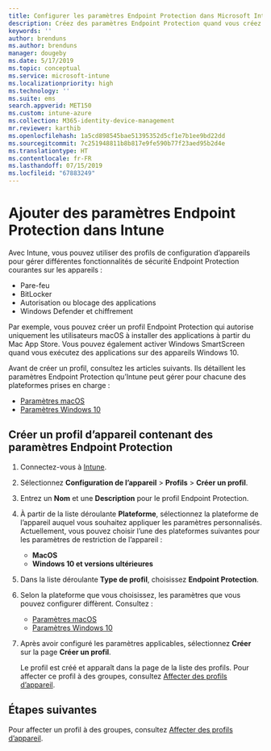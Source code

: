 ```yaml
---
title: Configurer les paramètres Endpoint Protection dans Microsoft Intune - Azure | Microsoft Docs
description: Créez des paramètres Endpoint Protection quand vous créez un profil d’appareil macOS ou Windows 10 dans Microsoft Intune.
keywords: ''
author: brenduns
ms.author: brenduns
manager: dougeby
ms.date: 5/17/2019
ms.topic: conceptual
ms.service: microsoft-intune
ms.localizationpriority: high
ms.technology: ''
ms.suite: ems
search.appverid: MET150
ms.custom: intune-azure
ms.collection: M365-identity-device-management
mr.reviewer: karthib
ms.openlocfilehash: 1a5cd898545bae51395352d5cf1e7b1ee9bd22dd
ms.sourcegitcommit: 7c251948811b8b817e9fe590b77f23aed95b2d4e
ms.translationtype: HT
ms.contentlocale: fr-FR
ms.lasthandoff: 07/15/2019
ms.locfileid: "67883249"
---
```

# <a name="add-endpoint-protection-settings-in-intune"></a>Ajouter des paramètres Endpoint Protection dans Intune

Avec Intune, vous pouvez utiliser des profils de configuration d’appareils pour gérer différentes fonctionnalités de sécurité Endpoint Protection courantes sur les appareils :
- Pare-feu 
- BitLocker
- Autorisation ou blocage des applications  
- Windows Defender et chiffrement

Par exemple, vous pouvez créer un profil Endpoint Protection qui autorise uniquement les utilisateurs macOS à installer des applications à partir du Mac App Store. Vous pouvez également activer Windows SmartScreen quand vous exécutez des applications sur des appareils Windows 10.

Avant de créer un profil, consultez les articles suivants. Ils détaillent les paramètres Endpoint Protection qu’Intune peut gérer pour chacune des plateformes prises en charge : 
- [Paramètres macOS](endpoint-protection-macos.md)
- [Paramètres Windows 10](endpoint-protection-windows-10.md)

## <a name="create-a-device-profile-containing-endpoint-protection-settings"></a>Créer un profil d’appareil contenant des paramètres Endpoint Protection

1. Connectez-vous à [Intune](https://go.microsoft.com/fwlink/?linkid=2090973).
3. Sélectionnez **Configuration de l’appareil** > **Profils** > **Créer un profil**.
4. Entrez un **Nom** et une **Description** pour le profil Endpoint Protection.
5. À partir de la liste déroulante **Plateforme**, sélectionnez la plateforme de l’appareil auquel vous souhaitez appliquer les paramètres personnalisés. Actuellement, vous pouvez choisir l’une des plateformes suivantes pour les paramètres de restriction de l’appareil :
   - **MacOS**
   - **Windows 10 et versions ultérieures**
6. Dans la liste déroulante **Type de profil**, choisissez **Endpoint Protection**. 
7. Selon la plateforme que vous choisissez, les paramètres que vous pouvez configurer diffèrent. Consultez :
   - [Paramètres macOS](endpoint-protection-macos.md)
   - [Paramètres Windows 10](endpoint-protection-windows-10.md)  

8. Après avoir configuré les paramètres applicables, sélectionnez **Créer** sur la page **Créer un profil**.

   Le profil est créé et apparaît dans la page de la liste des profils. Pour affecter ce profil à des groupes, consultez [Affecter des profils d’appareil](device-profile-assign.md).


## <a name="next-steps"></a>Étapes suivantes  

Pour affecter un profil à des groupes, consultez [Affecter des profils d’appareil](device-profile-assign.md).
